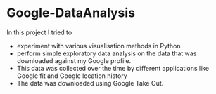 # Google-DataAnalysis

In this project I tried to 
* experiment with various visualisation methods in Python 
* perform simple exploratory data analysis on the data that was downloaded against my Google profile. 
* This data was collected over the time by different applications like Google fit and Google location history 
* The data was downloaded using Google Take Out.
